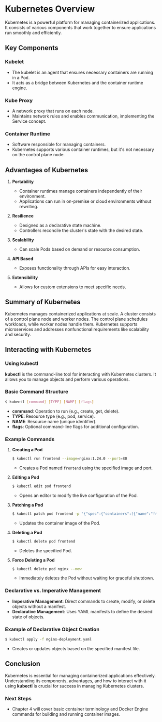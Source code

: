# Kubernetes Overview

Kubernetes is a powerful platform for managing containerized applications. It consists of various components that work together to ensure applications run smoothly and efficiently.

## Key Components

### Kubelet
- The kubelet is an agent that ensures necessary containers are running in a Pod.
- It acts as a bridge between Kubernetes and the container runtime engine.

### Kube Proxy
- A network proxy that runs on each node.
- Maintains network rules and enables communication, implementing the Service concept.

### Container Runtime
- Software responsible for managing containers.
- Kubernetes supports various container runtimes, but it's not necessary on the control plane node.

## Advantages of Kubernetes

1. **Portability**
   - Container runtimes manage containers independently of their environment.
   - Applications can run in on-premise or cloud environments without rewriting.

2. **Resilience**
   - Designed as a declarative state machine.
   - Controllers reconcile the cluster's state with the desired state.

3. **Scalability**
   - Can scale Pods based on demand or resource consumption.

4. **API Based**
   - Exposes functionality through APIs for easy interaction.

5. **Extensibility**
   - Allows for custom extensions to meet specific needs.

## Summary of Kubernetes

Kubernetes manages containerized applications at scale. A cluster consists of a control plane node and worker nodes. The control plane schedules workloads, while worker nodes handle them. Kubernetes supports microservices and addresses nonfunctional requirements like scalability and security.

## Interacting with Kubernetes

### Using kubectl

**kubectl** is the command-line tool for interacting with Kubernetes clusters. It allows you to manage objects and perform various operations.

### Basic Command Structure

```bash
$ kubectl [command] [TYPE] [NAME] [flags]
```

- **command**: Operation to run (e.g., create, get, delete).
- **TYPE**: Resource type (e.g., pod, service).
- **NAME**: Resource name (unique identifier).
- **flags**: Optional command-line flags for additional configuration.

### Example Commands

1. **Creating a Pod**
   ```bash
   $ kubectl run frontend --image=nginx:1.24.0 --port=80
   ```
   - Creates a Pod named `frontend` using the specified image and port.

2. **Editing a Pod**
   ```bash
   $ kubectl edit pod frontend
   ```
   - Opens an editor to modify the live configuration of the Pod.

3. **Patching a Pod**
   ```bash
   $ kubectl patch pod frontend -p '{"spec":{"containers":[{"name":"frontend","image":"nginx:1.25.1"}]}}'
   ```
   - Updates the container image of the Pod.

4. **Deleting a Pod**
   ```bash
   $ kubectl delete pod frontend
   ```
   - Deletes the specified Pod.

5. **Force Deleting a Pod**
   ```bash
   $ kubectl delete pod nginx --now
   ```
   - Immediately deletes the Pod without waiting for graceful shutdown.

### Declarative vs. Imperative Management

- **Imperative Management**: Direct commands to create, modify, or delete objects without a manifest.
- **Declarative Management**: Uses YAML manifests to define the desired state of objects.

### Example of Declarative Object Creation

```bash
$ kubectl apply -f nginx-deployment.yaml
```
- Creates or updates objects based on the specified manifest file.

## Conclusion

Kubernetes is essential for managing containerized applications effectively. Understanding its components, advantages, and how to interact with it using **kubectl** is crucial for success in managing Kubernetes clusters. 

### Next Steps
- Chapter 4 will cover basic container terminology and Docker Engine commands for building and running container images.